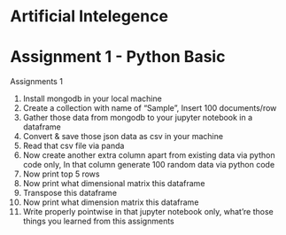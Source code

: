 # Artificial Intelegence 
# Assignment 1 - Python Basic 

Assignments 1
1. Install mongodb in your local machine
2. Create a collection with name of “Sample”, Insert 100
documents/row
3. Gather those data from mongodb to your jupyter notebook
in a dataframe
4. Convert & save those json data as csv in your machine
5. Read that csv file via panda
6. Now create another extra column apart from existing data
via python code only, In that column generate 100 random data
via python code
7. Now print top 5 rows
8. Now print what dimensional matrix this dataframe
9. Transpose this dataframe
10. Now print what dimension matrix this dataframe
11. Write properly pointwise in that jupyter notebook only, what’re those things you learned from this assignments
